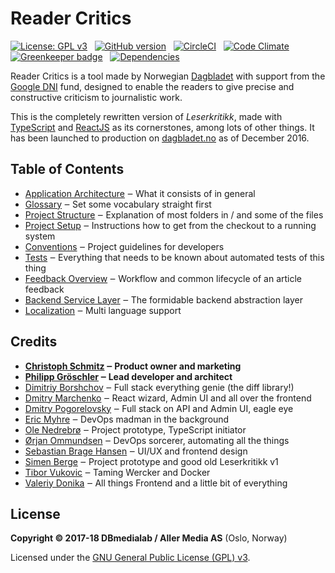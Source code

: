 # Reader Critics

[![License: GPL v3](https://img.shields.io/badge/License-GPL%20v3-blue.svg)](http://www.gnu.org/licenses/gpl-3.0)
&nbsp;
[![GitHub version](https://badge.fury.io/gh/dbmedialab%2Freader-critics.svg)](https://badge.fury.io/gh/dbmedialab%2Freader-critics)
&nbsp;
[![CircleCI](https://circleci.com/gh/dbmedialab/reader-critics.svg?style=shield)](https://circleci.com/gh/dbmedialab/reader-critics)
&nbsp;
[![Code Climate](https://codeclimate.com/github/dbmedialab/reader-critics/badges/gpa.svg)](https://codeclimate.com/github/dbmedialab/reader-critics)
&nbsp;
[![Greenkeeper badge](https://badges.greenkeeper.io/dbmedialab/Reader-critics.svg?token=a55103c0252ec9f2b14f7bb9af0229280aeba52887991f94b78b271f245e9f0c)](https://greenkeeper.io/)
&nbsp;
[![Dependencies](https://david-dm.org/dbmedialab/reader-critics/status.svg)](https://david-dm.org/dbmedialab/reader-critics)

Reader Critics is a tool made by Norwegian [Dagbladet](https://www.dagbladet.no/) with support from the [Google DNI](https://digitalnewsinitiative.com/dni-projects/leserkritikk-reader-critics/) fund, designed to enable the readers to give precise and constructive criticism to journalistic work.

This is the completely rewritten version of _Leserkritikk_, made with [TypeScript](https://www.typescriptlang.org/) and [ReactJS](https://reactjs.org/) as its cornerstones, among lots of other things. It has been launched to production on [dagbladet.no](https://www.dagbladet.no/) as of December 2016.

## Table of Contents

* [Application Architecture](doc/application-architecture.md) ‒ What it consists of in general
* [Glossary](doc/glossary.md) ‒ Set some vocabulary straight first
* [Project Structure](doc/project-structure.md) ‒ Explanation of most folders in / and some of the files
* [Project Setup](doc/project-setup.md) ‒ Instructions how to get from the checkout to a running system
* [Conventions](doc/conventions.md) ‒ Project guidelines for developers
* [Tests](doc/tests.md) ‒ Everything that needs to be known about automated tests of this thing
* [Feedback Overview](doc/feedback-sequence-overview.md) ‒ Workflow and common lifecycle of an article feedback
* [Backend Service Layer](doc/backend-service-layer.md) ‒ The formidable backend abstraction layer
* [Localization](doc/localization.md) ‒ Multi language support

## Credits

* **[Christoph Schmitz](https://github.com/christ0ph) ‒ Product owner and marketing**
* **[Philipp Gröschler](https://github.com/phgroe) ‒ Lead developer and architect**
* [Dimitriy Borshchov](https://github.com/GrimStal) ‒ Full stack everything genie (the diff library!)
* [Dmitry Marchenko](https://github.com/tcat) ‒ React wizard, Admin UI and all over the frontend
* [Dmitry Pogorelovsky](https://github.com/zetmann) ‒ Full stack on API and Admin UI, eagle eye
* [Eric Myhre](https://github.com/warpfork) ‒ DevOps madman in the background
* [Ole Nedrebrø](https://github.com/olenedr) ‒ Project prototype, TypeScript initiator
* [Ørjan Ommundsen](https://github.com/obliadp) ‒ DevOps sorcerer, automating all the things
* [Sebastian Brage Hansen](https://github.com/sbhansen) ‒ UI/UX and frontend design
* [Simen Berge](https://github.com/egreb) ‒ Project prototype and good old Leserkritikk v1
* [Tibor Vukovic](https://github.com/tiborv) ‒ Taming Wercker and Docker
* [Valeriy Donika](https://github.com/DonikaV) ‒ All things Frontend and a little bit of everything

## License

**Copyright © 2017-18 DBmedialab / Aller Media AS** (Oslo, Norway)

Licensed under the [GNU General Public License (GPL) v3](LICENSE.txt).




